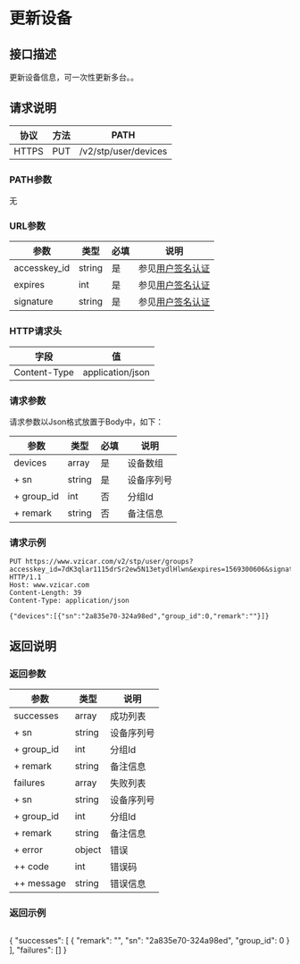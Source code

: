 # 更新设备

## 接口描述

更新设备信息，可一次性更新多台。。

## 请求说明

协议 | 方法 | PATH 
---|---|---
HTTPS | PUT | /v2/stp/user/devices

### PATH参数

无

### URL参数

参数 | 类型 | 必填 | 说明
---|---|---|---
accesskey_id | string | 是 | 参见[用户签名认证](/SIGNATURE.md)
expires | int | 是 | 参见[用户签名认证](/SIGNATURE.md)
signature | string | 是 | 参见[用户签名认证](/SIGNATURE.md)

### HTTP请求头

字段 | 值
---|---
Content-Type | application/json

### 请求参数

请求参数以Json格式放置于Body中，如下：

参数 | 类型 | 必填 | 说明 
---|---|---|---
devices | array | 是 | 设备数组
+ sn | string | 是 | 设备序列号
+ group_id | int | 否 | 分组Id
+ remark | string | 否 | 备注信息

### 请求示例

```
PUT https://www.vzicar.com/v2/stp/user/groups?accesskey_id=7dK3qlar1115drSr2ew5N13etydlHlwn&expires=1569300606&signature=%2FLfu88AKh3KkRtaRQROM7zlVcgE%3D HTTP/1.1
Host: www.vzicar.com
Content-Length: 39
Content-Type: application/json

{"devices":[{"sn":"2a835e70-324a98ed","group_id":0,"remark":""}]}
```

## 返回说明

### 返回参数

参数 | 类型 | 说明
---|---|---
successes | array | 成功列表
+ sn | string | 设备序列号
+ group_id | int | 分组Id
+ remark | string | 备注信息
failures | array | 失败列表
+ sn | string | 设备序列号
+ group_id | int | 分组Id
+ remark | string | 备注信息
+ error | object | 错误
++ code | int | 错误码
++ message | string | 错误信息

### 返回示例

```
```
{
  "successes": [
    {
      "remark": "",
      "sn": "2a835e70-324a98ed",
      "group_id": 0
    }
  ],
  "failures": []
}
```